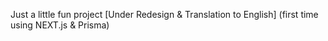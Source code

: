 Just a little fun project [Under Redesign & Translation to English] (first time using NEXT.js & Prisma)
